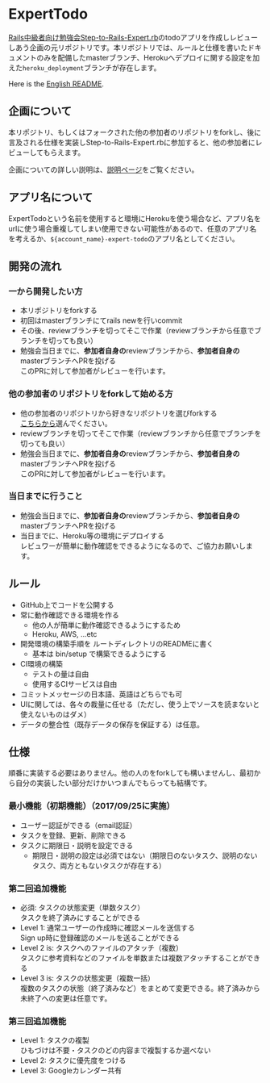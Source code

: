 # ExpertTodo
[Rails中級者向け勉強会Step-to-Rails-Expert.rb](https://step-to-rails-expert-rb.connpass.com/)のtodoアプリを作成しレビューしあう企画の元リポジトリです。本リボジトリでは、ルールと仕様を書いたドキュメントのみを配備したmasterブランチ、Herokuへデプロイに関する設定を加えた`heroku_deployment`ブランチが存在します。

Here is the [English README](https://github.com/Step-to-Rails-Expert-rb/expert-todo/blob/master/docs/README.en.md).

## 企画について
本リポジトリ、もしくはフォークされた他の参加者のリポジトリをforkし、後に言及される仕様を実装しStep-to-Rails-Expert.rbに参加すると、他の参加者にレビューしてもらえます。

企画についての詳しい説明は、[説明ページ](http://biibiebisuke.hatenablog.com/entry/2017/08/08/173906)をご覧ください。

## アプリ名について
ExpertTodoという名前を使用すると環境にHerokuを使う場合など、アプリ名をurlに使う場合重複してしまい使用できない可能性があるので、任意のアプリ名を考えるか、`${account_name}-expert-todo`のアプリ名としてください。

## 開発の流れ
### 一から開発したい方
- 本リポジトリをforkする
- 初回はmasterブランチにてrails newを行いcommit
- その後、reviewブランチを切ってそこで作業（reviewブランチから任意でブランチを切っても良い）
- 勉強会当日までに、**参加者自身の**reviewブランチから、**参加者自身の**masterブランチへPRを投げる  
このPRに対して参加者がレビューを行います。

### 他の参加者のリポジトリをforkして始める方
- 他の参加者のリポジトリから好きなリポジトリを選びforkする  
[こちらから](https://github.com/Step-to-Rails-Expert-rb/expert-todo/network)選んでください。
- reviewブランチを切ってそこで作業（reviewブランチから任意でブランチを切っても良い）
- 勉強会当日までに、**参加者自身の**reviewブランチから、**参加者自身の**masterブランチへPRを投げる  
このPRに対して参加者がレビューを行います。

### 当日までに行うこと
- 勉強会当日までに、**参加者自身の**reviewブランチから、**参加者自身の**masterブランチへPRを投げる  
- 当日までに、Heroku等の環境にデプロイする  
レビュワーが簡単に動作確認をできるようになるので、ご協力お願いします。

## ルール
- GitHub上でコードを公開する
- 常に動作確認できる環境を作る
  - 他の人が簡単に動作確認できるようにするため
  - Heroku, AWS, ...etc
- 開発環境の構築手順を ルートディレクトリのREADMEに書く
  - 基本は bin/setup で構築できるようにする
- CI環境の構築
  - テストの量は自由
  - 使用するCIサービスは自由
- コミットメッセージの日本語、英語はどちらでも可
- UIに関しては、各々の裁量に任せる（ただし、使う上でソースを読まないと使えないものはダメ）
- データの整合性（既存データの保存を保証する）は任意。

## 仕様
順番に実装する必要はありません。他の人のをforkしても構いませんし、最初から自分の実装したい部分だけかいつまんでもらっても結構です。
### 最小機能（初期機能）（2017/09/25に実施）
- ユーザー認証ができる（email認証）
- タスクを登録、更新、削除できる
- タスクに期限日・説明を設定できる
    - 期限日・説明の設定は必須ではない（期限日のないタスク、説明のないタスク、両方ともないタスクが存在する）

### 第二回追加機能
- 必須: タスクの状態変更（単数タスク）  
タスクを終了済みにすることができる
- Level 1: 通常ユーザーの作成時に確認メールを送信する  
Sign up時に登録確認のメールを送ることができる
- Level 2 is: タスクへのファイルのアタッチ（複数）  
タスクに参考資料などのファイルを単数または複数アタッチすることができる
- Level 3 is: タスクの状態変更（複数一括）  
複数のタスクの状態（終了済みなど）をまとめて変更できる。終了済みから未終了への変更は任意です。

### 第三回追加機能
- Level 1: タスクの複製  
ひもづけは不要・タスクのどの内容まで複製するか選べない
- Level 2: タスクに優先度をつける
- Level 3: Googleカレンダー共有